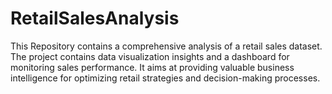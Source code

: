 # RetailSalesAnalysis
This Repository contains a comprehensive analysis of a retail sales dataset. The project contains data visualization insights and a dashboard for monitoring sales performance. It aims at providing valuable business intelligence for optimizing retail strategies and decision-making processes.
